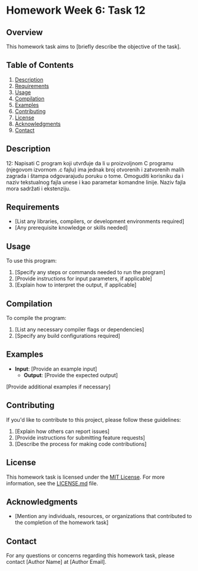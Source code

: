 # Homework Week 6: Task 12

## Overview

This homework task aims to [briefly describe the objective of the task].

## Table of Contents

1. [Description](#description)
2. [Requirements](#requirements)
3. [Usage](#usage)
4. [Compilation](#compilation)
5. [Examples](#examples)
6. [Contributing](#contributing)
7. [License](#license)
8. [Acknowledgments](#acknowledgments)
9. [Contact](#contact)

## Description

12: Napisati C program koji utvrđuje da li u proizvoljnom C programu (njegovom izvornom .c
    fajlu) ima jednak broj otvorenih i zatvorenih malih zagrada i štampa odgovarajudu poruku o
    tome. Omoguditi korisniku da i naziv tekstualnog fajla unese i kao parametar komandne
    linije. Naziv fajla mora sadržati i ekstenziju.

## Requirements

- [List any libraries, compilers, or development environments required]
- [Any prerequisite knowledge or skills needed]

## Usage

To use this program:

1. [Specify any steps or commands needed to run the program]
2. [Provide instructions for input parameters, if applicable]
3. [Explain how to interpret the output, if applicable]

## Compilation

To compile the program:

1. [List any necessary compiler flags or dependencies]
2. [Specify any build configurations required]

## Examples

- **Input**: [Provide an example input]
    - **Output**: [Provide the expected output]

[Provide additional examples if necessary]

## Contributing

If you'd like to contribute to this project, please follow these guidelines:

1. [Explain how others can report issues]
2. [Provide instructions for submitting feature requests]
3. [Describe the process for making code contributions]

## License

This homework task is licensed under the [MIT License](LICENSE.md). For more information, see the [LICENSE.md](LICENSE.md) file.

## Acknowledgments

- [Mention any individuals, resources, or organizations that contributed to the completion of the homework task]

## Contact

For any questions or concerns regarding this homework task, please contact [Author Name] at [Author Email].
